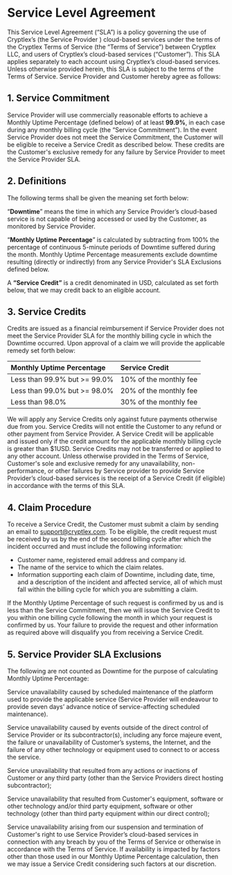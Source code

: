 # Service Level Agreement

This Service Level Agreement \(“SLA”\) is a policy governing the use of Cryptlex’s \(the Service Provider \) cloud-based services under the terms of the Cryptlex Terms of Service \(the “Terms of Service”\) between Cryptlex LLC, and users of Cryptlex’s cloud-based services \(“Customer”\). This SLA applies separately to each account using Cryptlex’s cloud-based services. Unless otherwise provided herein, this SLA is subject to the terms of the Terms of Service. Service Provider and Customer hereby agree as follows:

## 1. Service Commitment

Service Provider will use commercially reasonable efforts to achieve a Monthly Uptime Percentage \(defined below\) of at least **99.9%**, in each case during any monthly billing cycle \(the “Service Commitment”\). In the event Service Provider does not meet the Service Commitment, the Customer will be eligible to receive a Service Credit as described below. These credits are the Customer's exclusive remedy for any failure by Service Provider to meet the Service Provider SLA.

## **2. Definitions**

The following terms shall be given the meaning set forth below:

“**Downtime**” means the time in which any Service Provider’s cloud-based service is not capable of being accessed or used by the Customer, as monitored by Service Provider. 

“**Monthly Uptime Percentage**” is calculated by subtracting from 100% the percentage of continuous 5-minute periods of Downtime suffered during the month. Monthly Uptime Percentage measurements exclude downtime resulting \(directly or indirectly\) from any Service Provider's SLA Exclusions defined below.

A **“Service Credit”** is a credit denominated in USD, calculated as set forth below, that we may credit back to an eligible account.

## **3. Service Credits**

Credits are issued as a financial reimbursement if Service Provider does not meet the Service Provider SLA for the monthly billing cycle in which the Downtime occurred. Upon approval of a claim we will provide the applicable remedy set forth below:

| Monthly Uptime Percentage | Service Credit |
| :--- | :--- |
| Less than 99.9% but &gt;= 99.0% | 10% of the monthly fee |
| Less than 99.0% but &gt;= 98.0% | 20% of the monthly fee |
| Less than 98.0% | 30% of the monthly fee |

We will apply any Service Credits only against future payments otherwise due from you. Service Credits will not entitle the Customer to any refund or other payment from Service Provider. A Service Credit will be applicable and issued only if the credit amount for the applicable monthly billing cycle is greater than $1USD. Service Credits may not be transferred or applied to any other account. Unless otherwise provided in the Terms of Service, Customer's sole and exclusive remedy for any unavailability, non-performance, or other failures by Service provider to provide Service Provider’s cloud-based services is the receipt of a Service Credit \(if eligible\) in accordance with the terms of this SLA.

## **4. Claim Procedure**

To receive a Service Credit, the Customer must submit a claim by sending an email to [support@cryptlex.com](mailto:support@cryptlex.com). To be eligible, the credit request must be received by us by the end of the second billing cycle after which the incident occurred and must include the following information:

* Customer name, registered email address and company id.
* The name of the service to which the claim relates.
* Information supporting each claim of Downtime, including date, time, and a description of the incident and affected service, all of which must fall within the billing cycle for which you are submitting a claim.

If the Monthly Uptime Percentage of such request is confirmed by us and is less than the Service Commitment, then we will issue the Service Credit to you within one billing cycle following the month in which your request is confirmed by us. Your failure to provide the request and other information as required above will disqualify you from receiving a Service Credit.

## 5. Service Provider SLA Exclusions

The following are not counted as Downtime for the purpose of calculating Monthly Uptime Percentage:

Service unavailability caused by scheduled maintenance of the platform used to provide the applicable service \(Service Provider will endeavour to provide seven days’ advance notice of service-affecting scheduled maintenance\).

Service unavailability caused by events outside of the direct control of Service Provider or its subcontractor\(s\), including any force majeure event, the failure or unavailability of Customer’s systems, the Internet, and the failure of any other technology or equipment used to connect to or access the service.

Service unavailability that resulted from any actions or inactions of Customer or any third party \(other than the Service Providers direct hosting subcontractor\);

Service unavailability that resulted from Customer's equipment, software or other technology and/or third party equipment, software or other technology \(other than third party equipment within our direct control\);

Service unavailability arising from our suspension and termination of Customer's right to use Service Provider’s cloud-based services in connection with any breach by you of the Terms of Service or otherwise in accordance with the Terms of Service. If availability is impacted by factors other than those used in our Monthly Uptime Percentage calculation, then we may issue a Service Credit considering such factors at our discretion.

